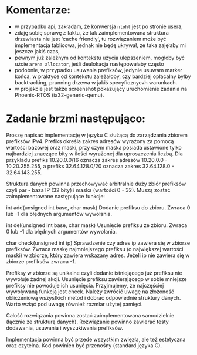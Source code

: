 # Komentarze:
- w przypadku api, zakładam, że konwersja `ntohl` jest po stronie usera,
- zdaję sobię sprawę z faktu, że tak zaimplementowana struktura drzewiasta nie jest 'cache friendly',
  tu rozwiązaniem może być implementacja tablicowa, jednak nie będę ukrywał, że taka zajęłaby mi jeszcze jakiś czas,
- pewnym już zależnym od kontekstu użycia ulepszeniem, mogłoby być użcie `arena allocator`, jeśli dealokacja następowałaby często
- podobnie, w przypadku usuwania prefiksów, jedynie usuwam marker końca, w praktyce od kontekstu zależałoby, czy bardziej opłacalny byłby backtracking, prunning drzewa w jakiś specyficznycvh warunkach.
- w projekcie jest także screenshot pokazujący uruchomienie zadania na Phoenix-RTOS (ia32-generic-qemu).


# Zadanie brzmi następująco:
 
Proszę napisać implementację w języku C służącą do zarządzania zbiorem prefiksów IPv4.
Prefiks określa zakres adresów wyrażony za pomocą wartości bazowej oraz maski,
przy czym maska posiada ustawione tylko najbardziej znaczące bity w ilości wyrażonej dla uproszczenia liczbą.
Dla przykładu prefiks 10.20.0.0/16 oznacza zakres adresów 10.20.0.0 - 10.20.255.255,
a prefiks 32.64.128.0/20 oznacza zakres 32.64.128.0 - 32.64.143.255.

Struktura danych powinna przechowywać arbitralnie duży zbiór prefiksów czyli par - baza IP (32 bity) i maska (wartości 0 - 32).
Muszą zostać zaimplementowane następujące funkcje:

int add(unsigned int base, char mask)
Dodanie prefiksu do zbioru. Zwraca 0 lub -1 dla błędnych argumentów wywołania.

int del(unsigned int base, char mask)
Usunięcie prefiksu ze zbioru. Zwraca 0 lub -1 dla błędnych argumentów wywołania.


char check(unsigned int ip)
Sprawdzenie czy adres ip zawiera się w zbiorze prefiksów. Zwraca maskę najmniejszego prefiksu (o największej wartości maski) w zbiorze, który zawiera wskazany adres. Jeżeli ip nie zawiera się w zbiorze prefiksów zwraca -1.

Prefiksy w zbiorze są unikalne czyli dodanie istniejącego już prefiksu nie wywołuje żadnej akcji. Usunięcie prefiksu zawierającego w sobie mniejsze prefiksy nie powoduje ich usunięcia.
Przyjmujemy, że najczęściej wywoływaną funkcją jest check. Należy zwrócić uwagę na złożoność obliczeniową wszystkich metod i dobrać odpowiednie struktury danych. Warto wziąć pod uwagę również rozmiar użytej pamięci.
 
Całość rozwiązania powinna zostać zaimplementowana samodzielnie (łącznie ze strukturą danych). Rozwiązanie powinno zawierać testy dodawania, usuwania i wyszukiwania prefiksów.

Implementacja powinna być przede wszystkim zwięzła, ale też estetyczna oraz czytelna. Kod powinien być przenośny (standard języka C).
 
